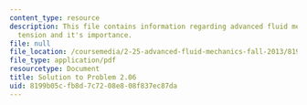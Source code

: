 ```yaml
---
content_type: resource
description: This file contains information regarding advanced fluid mechanics, surface
  tension and it's importance.
file: null
file_location: /coursemedia/2-25-advanced-fluid-mechanics-fall-2013/8199b05cfb8d7c7208e808f837ec87da_MIT2_25F13_Solution2.06.pdf
file_type: application/pdf
resourcetype: Document
title: Solution to Problem 2.06
uid: 8199b05c-fb8d-7c72-08e8-08f837ec87da
---
```

